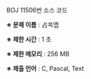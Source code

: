 BOJ 11506번 소스 코드

<b>※ 문제 이름</b> : 占쏙옙

<b>※ 제한 시간</b> : 1 초

<b>※ 제한 메모리</b> : 256 MB

<b>※ 제출 언어</b> : C, Pascal, Text
